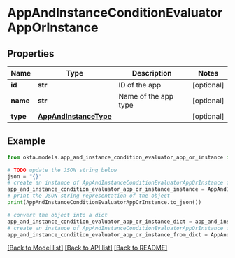 # AppAndInstanceConditionEvaluatorAppOrInstance


## Properties

Name | Type | Description | Notes
------------ | ------------- | ------------- | -------------
**id** | **str** | ID of the app | [optional] 
**name** | **str** | Name of the app type | [optional] 
**type** | [**AppAndInstanceType**](AppAndInstanceType.md) |  | [optional] 

## Example

```python
from okta.models.app_and_instance_condition_evaluator_app_or_instance import AppAndInstanceConditionEvaluatorAppOrInstance

# TODO update the JSON string below
json = "{}"
# create an instance of AppAndInstanceConditionEvaluatorAppOrInstance from a JSON string
app_and_instance_condition_evaluator_app_or_instance_instance = AppAndInstanceConditionEvaluatorAppOrInstance.from_json(json)
# print the JSON string representation of the object
print(AppAndInstanceConditionEvaluatorAppOrInstance.to_json())

# convert the object into a dict
app_and_instance_condition_evaluator_app_or_instance_dict = app_and_instance_condition_evaluator_app_or_instance_instance.to_dict()
# create an instance of AppAndInstanceConditionEvaluatorAppOrInstance from a dict
app_and_instance_condition_evaluator_app_or_instance_from_dict = AppAndInstanceConditionEvaluatorAppOrInstance.from_dict(app_and_instance_condition_evaluator_app_or_instance_dict)
```
[[Back to Model list]](../README.md#documentation-for-models) [[Back to API list]](../README.md#documentation-for-api-endpoints) [[Back to README]](../README.md)


